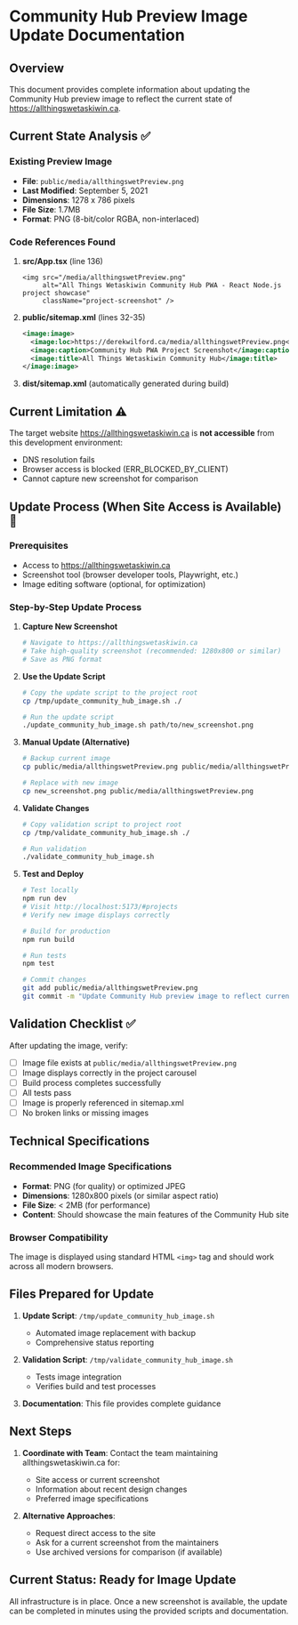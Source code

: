 # Community Hub Preview Image Update Documentation

## Overview
This document provides complete information about updating the Community Hub preview image to reflect the current state of https://allthingswetaskiwin.ca.

## Current State Analysis ✅

### Existing Preview Image
- **File**: `public/media/allthingswetPreview.png`
- **Last Modified**: September 5, 2021
- **Dimensions**: 1278 x 786 pixels
- **File Size**: 1.7MB
- **Format**: PNG (8-bit/color RGBA, non-interlaced)

### Code References Found
1. **src/App.tsx** (line 136)
   ```tsx
   <img src="/media/allthingswetPreview.png" 
        alt="All Things Wetaskiwin Community Hub PWA - React Node.js project showcase" 
        className="project-screenshot" />
   ```

2. **public/sitemap.xml** (lines 32-35)
   ```xml
   <image:image>
     <image:loc>https://derekwilford.ca/media/allthingswetPreview.png</image:loc>
     <image:caption>Community Hub PWA Project Screenshot</image:caption>
     <image:title>All Things Wetaskiwin Community Hub</image:title>
   </image:image>
   ```

3. **dist/sitemap.xml** (automatically generated during build)

## Current Limitation ⚠️

The target website https://allthingswetaskiwin.ca is **not accessible** from this development environment:
- DNS resolution fails
- Browser access is blocked (ERR_BLOCKED_BY_CLIENT)
- Cannot capture new screenshot for comparison

## Update Process (When Site Access is Available) 🔄

### Prerequisites
- Access to https://allthingswetaskiwin.ca
- Screenshot tool (browser developer tools, Playwright, etc.)
- Image editing software (optional, for optimization)

### Step-by-Step Update Process

1. **Capture New Screenshot**
   ```bash
   # Navigate to https://allthingswetaskiwin.ca
   # Take high-quality screenshot (recommended: 1280x800 or similar)
   # Save as PNG format
   ```

2. **Use the Update Script**
   ```bash
   # Copy the update script to the project root
   cp /tmp/update_community_hub_image.sh ./
   
   # Run the update script
   ./update_community_hub_image.sh path/to/new_screenshot.png
   ```

3. **Manual Update (Alternative)**
   ```bash
   # Backup current image
   cp public/media/allthingswetPreview.png public/media/allthingswetPreview_backup.png
   
   # Replace with new image
   cp new_screenshot.png public/media/allthingswetPreview.png
   ```

4. **Validate Changes**
   ```bash
   # Copy validation script to project root
   cp /tmp/validate_community_hub_image.sh ./
   
   # Run validation
   ./validate_community_hub_image.sh
   ```

5. **Test and Deploy**
   ```bash
   # Test locally
   npm run dev
   # Visit http://localhost:5173/#projects
   # Verify new image displays correctly
   
   # Build for production
   npm run build
   
   # Run tests
   npm test
   
   # Commit changes
   git add public/media/allthingswetPreview.png
   git commit -m "Update Community Hub preview image to reflect current site"
   ```

## Validation Checklist ✅

After updating the image, verify:
- [ ] Image file exists at `public/media/allthingswetPreview.png`
- [ ] Image displays correctly in the project carousel
- [ ] Build process completes successfully
- [ ] All tests pass
- [ ] Image is properly referenced in sitemap.xml
- [ ] No broken links or missing images

## Technical Specifications

### Recommended Image Specifications
- **Format**: PNG (for quality) or optimized JPEG
- **Dimensions**: 1280x800 pixels (or similar aspect ratio)
- **File Size**: < 2MB (for performance)
- **Content**: Should showcase the main features of the Community Hub site

### Browser Compatibility
The image is displayed using standard HTML `<img>` tag and should work across all modern browsers.

## Files Prepared for Update

1. **Update Script**: `/tmp/update_community_hub_image.sh`
   - Automated image replacement with backup
   - Comprehensive status reporting

2. **Validation Script**: `/tmp/validate_community_hub_image.sh`
   - Tests image integration
   - Verifies build and test processes

3. **Documentation**: This file provides complete guidance

## Next Steps

1. **Coordinate with Team**: Contact the team maintaining allthingswetaskiwin.ca for:
   - Site access or current screenshot
   - Information about recent design changes
   - Preferred image specifications

2. **Alternative Approaches**:
   - Request direct access to the site
   - Ask for a current screenshot from the maintainers
   - Use archived versions for comparison (if available)

## Current Status: Ready for Image Update

All infrastructure is in place. Once a new screenshot is available, the update can be completed in minutes using the provided scripts and documentation.